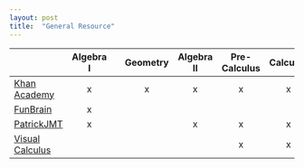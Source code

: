 ```yaml
---
layout: post
title:  "General Resource"
---
```


|   	| Algebra I	|| Geometry	| Algebra II	| Pre-Calculus	| Calculus |
|:---------	|:---------:	|---|:---------:	|:---------:	|:---------:	|:---------:  |
|[Khan Academy][Khan]	|x   	||x   	|x  	|x   	|x  |
|[FunBrain][FunB]	|x   	||   	|   	|   	|  |
|[PatrickJMT][PJMT]	|x   	||   	| x  	|x   	|x  |
|[Visual Calculus][VisCal]	|   	||   	|   	|x   	|x  |


[Khan]: https://www.khanacademy.org/
[FunB]: https://www.funbrain.com/math-zone
[PJMT]: PatrickJmT.com
[VisCal]: http://archives.math.utk.edu/visual.calculus/
